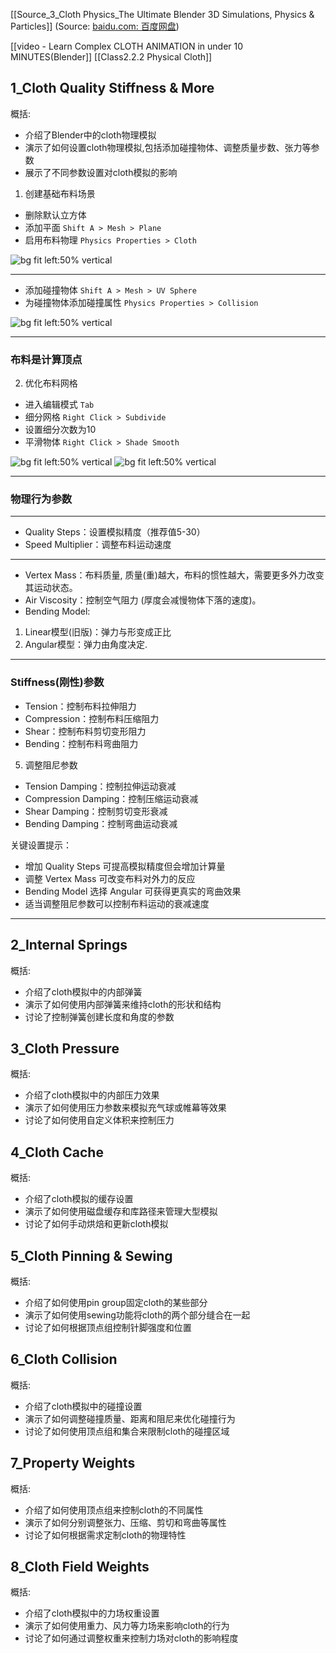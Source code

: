 [[Source_3_Cloth Physics_The Ultimate Blender 3D Simulations, Physics & Particles]]
(Source:  [baidu.com: 百度网盘](https://pan.baidu.com/disk/main?from=homeFlow#/index?category=all&path=%2F%E6%88%91%E7%9A%84%E6%95%99%E7%A8%8B%2FBlender%2FThe%20Ultimate%20Blender%203D%20Simulations,%20Physics%20%26%20Particles%2F3%20-%20Cloth%20Physics))


[[video - Learn Complex CLOTH ANIMATION in under 10 MINUTES(Blender]]
[[Class2.2.2 Physical Cloth]]
## 1_Cloth Quality Stiffness & More
概括: 
- 介绍了Blender中的cloth物理模拟
- 演示了如何设置cloth物理模拟,包括添加碰撞物体、调整质量步数、张力等参数
- 展示了不同参数设置对cloth模拟的影响


1. 创建基础布料场景


- 删除默认立方体
- 添加平面 `Shift A > Mesh > Plane`
- 启用布料物理 `Physics Properties > Cloth`

![bg fit left:50% vertical](https://i.imgur.com/UnkTs7o.webp)


---


- 添加碰撞物体 `Shift A > Mesh > UV Sphere`
- 为碰撞物体添加碰撞属性 `Physics Properties > Collision`

![bg fit left:50% vertical](https://i.imgur.com/UrWSNMj.webp)



---

### 布料是计算顶点

2. 优化布料网格
- 进入编辑模式 `Tab`
- 细分网格 `Right Click > Subdivide`
- 设置细分次数为10
- 平滑物体 `Right Click > Shade Smooth`

![bg fit left:50% vertical](https://i.imgur.com/vXq9ldY.webp)
![bg fit left:50% vertical](https://i.imgur.com/02iZ0NN.webp)


---

### 物理行为参数

<!--


![bg fit left:50% vertical](https://i.imgur.com/EpblCAh.webp)


-->


---



- Quality Steps：设置模拟精度（推荐值5-30）
- Speed Multiplier：调整布料运动速度

<!-- 

Quality Steps和Speed Multiplier的关系如下：

当Speed Multiplier值较高时，如果Quality Steps值太低，可能会出现明显的抖动问题。这时需要提高Quality Steps来改善模拟效果。

这两个参数需要平衡使用：当提高Speed Multiplier时，通常也需要相应提高Quality Steps以保持模拟的准确性和稳定性。反之，如果降低Speed Multiplier，则可以使用较低的Quality Steps也能获得良好效果。

-->

---


- Vertex Mass：布料质量, 质量(重)越大，布料的惯性越大，需要更多外力改变其运动状态。
- Air Viscosity：控制空气阻力 (厚度会减慢物体下落的速度)。
- Bending Model: 
1. Linear模型(旧版)：弹力与形变成正比
2. Angular模型：弹力由角度决定.

<!--
Vertex Mass 设定布料网格顶点的质量。质量越大,布料受力(如风力)的影响越小。这类似于刚体物理中的质量设置。

Air Viscosity 控制布料在空气中运动时受到的阻力。增大该值会让布料看起来像在更密的介质(如水或油)中运动。减小该值则会降低空气阻力。


-->


---



### Stiffness(刚性)参数
- Tension：控制布料拉伸阻力
- Compression：控制布料压缩阻力
- Shear：控制布料剪切变形阻力
- Bending：控制布料弯曲阻力

5. 调整阻尼参数
- Tension Damping：控制拉伸运动衰减
- Compression Damping：控制压缩运动衰减
- Shear Damping：控制剪切变形衰减
- Bending Damping：控制弯曲运动衰减

关键设置提示：
- 增加 Quality Steps 可提高模拟精度但会增加计算量
- 调整 Vertex Mass 可改变布料对外力的反应
- Bending Model 选择 Angular 可获得更真实的弯曲效果
- 适当调整阻尼参数可以控制布料运动的衰减速度



---


## 2_Internal Springs
概括:
- 介绍了cloth模拟中的内部弹簧
- 演示了如何使用内部弹簧来维持cloth的形状和结构
- 讨论了控制弹簧创建长度和角度的参数

## 3_Cloth Pressure
概括:
- 介绍了cloth模拟中的内部压力效果
- 演示了如何使用压力参数来模拟充气球或帷幕等效果
- 讨论了如何使用自定义体积来控制压力

## 4_Cloth Cache
概括:
- 介绍了cloth模拟的缓存设置
- 演示了如何使用磁盘缓存和库路径来管理大型模拟
- 讨论了如何手动烘焙和更新cloth模拟

## 5_Cloth Pinning & Sewing
概括:
- 介绍了如何使用pin group固定cloth的某些部分
- 演示了如何使用sewing功能将cloth的两个部分缝合在一起
- 讨论了如何根据顶点组控制针脚强度和位置

## 6_Cloth Collision
概括:
- 介绍了cloth模拟中的碰撞设置
- 演示了如何调整碰撞质量、距离和阻尼来优化碰撞行为
- 讨论了如何使用顶点组和集合来限制cloth的碰撞区域

## 7_Property Weights
概括:
- 介绍了如何使用顶点组来控制cloth的不同属性
- 演示了如何分别调整张力、压缩、剪切和弯曲等属性
- 讨论了如何根据需求定制cloth的物理特性

## 8_Cloth Field Weights
概括:
- 介绍了cloth模拟中的力场权重设置
- 演示了如何使用重力、风力等力场来影响cloth的行为
- 讨论了如何通过调整权重来控制力场对cloth的影响程度
